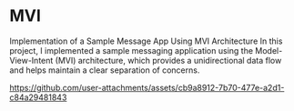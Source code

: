 # MVI
Implementation of a Sample Message App Using MVI Architecture
In this project, I implemented a sample messaging application using the Model-View-Intent (MVI) architecture, which provides a unidirectional data flow and helps maintain a clear separation of concerns. 

https://github.com/user-attachments/assets/cb9a8912-7b70-477e-a2d1-c84a29481843
